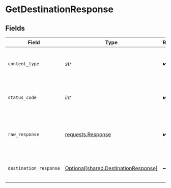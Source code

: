 # GetDestinationResponse


## Fields

| Field                                                                                                                                                                       | Type                                                                                                                                                                        | Required                                                                                                                                                                    | Description                                                                                                                                                                 | Example                                                                                                                                                                     |
| --------------------------------------------------------------------------------------------------------------------------------------------------------------------------- | --------------------------------------------------------------------------------------------------------------------------------------------------------------------------- | --------------------------------------------------------------------------------------------------------------------------------------------------------------------------- | --------------------------------------------------------------------------------------------------------------------------------------------------------------------------- | --------------------------------------------------------------------------------------------------------------------------------------------------------------------------- |
| `content_type`                                                                                                                                                              | *str*                                                                                                                                                                       | :heavy_check_mark:                                                                                                                                                          | HTTP response content type for this operation                                                                                                                               |                                                                                                                                                                             |
| `status_code`                                                                                                                                                               | *int*                                                                                                                                                                       | :heavy_check_mark:                                                                                                                                                          | HTTP response status code for this operation                                                                                                                                |                                                                                                                                                                             |
| `raw_response`                                                                                                                                                              | [requests.Response](https://requests.readthedocs.io/en/latest/api/#requests.Response)                                                                                       | :heavy_check_mark:                                                                                                                                                          | Raw HTTP response; suitable for custom response parsing                                                                                                                     |                                                                                                                                                                             |
| `destination_response`                                                                                                                                                      | [Optional[shared.DestinationResponse]](../../models/shared/destinationresponse.md)                                                                                          | :heavy_minus_sign:                                                                                                                                                          | Get a Destination by the id in the path.                                                                                                                                    | {"destinationId":"18dccc91-0ab1-4f72-9ed7-0b8fc27c5826","name":"Analytics Team Postgres","destinationType":"postgres","workspaceId":"871d9b60-11d1-44cb-8c92-c246d53bf87e"} |